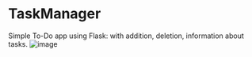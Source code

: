 # TaskManager
Simple To-Do app using Flask: with addition, deletion, information about tasks.
![image](https://github.com/user-attachments/assets/0e8af027-20a9-49e0-9871-9907cf86cc30)
